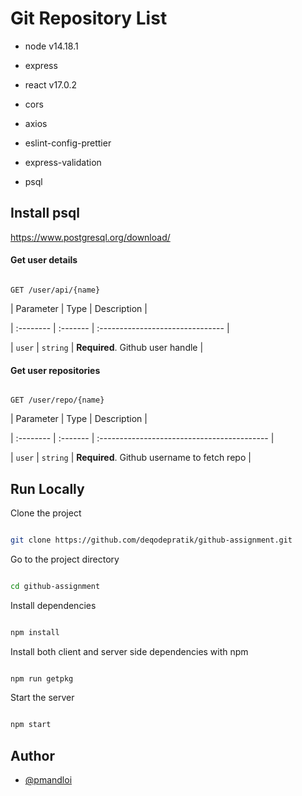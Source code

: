 # Git Repository List

- node v14.18.1

- express
- react v17.0.2
- cors
- axios
- eslint-config-prettier
- express-validation
- psql

## Install psql

https://www.postgresql.org/download/

#### Get user details

```http

GET /user/api/{name}

```

| Parameter | Type | Description |

| :-------- | :------- | :------------------------------- |

| `user` | `string` | **Required**. Github user handle |

#### Get user repositories

```http

GET /user/repo/{name}

```

| Parameter | Type | Description |

| :-------- | :------- | :------------------------------------------ |

| `user` | `string` | **Required**. Github username to fetch repo |

## Run Locally

Clone the project

```bash

git clone https://github.com/deqodepratik/github-assignment.git

```

Go to the project directory

```bash

cd github-assignment

```

Install dependencies

```bash

npm install

```

Install both client and server side dependencies with npm

```bash

npm run getpkg

```

Start the server

```bash

npm start

```

## Author

- [@pmandloi](https://www.github.com/pmandloi)
